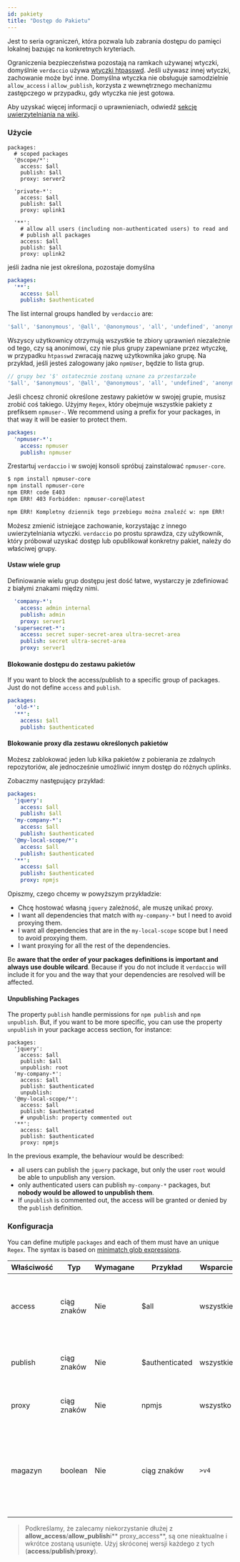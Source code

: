 ```yaml
---
id: pakiety
title: "Dostęp do Pakietu"
---
```


Jest to seria ograniczeń, która pozwala lub zabrania dostępu do pamięci lokalnej bazując na konkretnych kryteriach.

Ograniczenia bezpieczeństwa pozostają na ramkach używanej wtyczki, domyślnie `verdaccio` używa [wtyczki htpasswd](https://github.com/verdaccio/verdaccio-htpasswd). Jeśli używasz innej wtyczki, zachowanie może być inne. Domyślna wtyczka nie obsługuje samodzielnie `allow_access` i `allow_publish`, korzysta z wewnętrznego mechanizmu zastępczego w przypadku, gdy wtyczka nie jest gotowa.

Aby uzyskać więcej informacji o uprawnieniach, odwiedź [sekcję uwierzytelniania na wiki](auth.md).

### Użycie

```yalm
packages:
  # scoped packages
  '@scope/*':
    access: $all
    publish: $all
    proxy: server2

  'private-*':
    access: $all
    publish: $all
    proxy: uplink1

  '**':
    # allow all users (including non-authenticated users) to read and
    # publish all packages
    access: $all
    publish: $all
    proxy: uplink2
```

jeśli żadna nie jest określona, pozostaje domyślna

```yaml
packages:
  '**':
    access: $all
    publish: $authenticated
```

The list internal groups handled by `verdaccio` are:

```js
'$all', '$anonymous', '@all', '@anonymous', 'all', 'undefined', 'anonymous'
```

Wszyscy użytkownicy otrzymują wszystkie te zbiory uprawnień niezależnie od tego, czy są anonimowi, czy nie plus grupy zapewniane przez wtyczkę, w przypadku `htpasswd` zwracają nazwę użytkownika jako grupę. Na przykład, jeśli jesteś zalogowany jako `npmUser`, będzie to lista grup.

```js
// grupy bez '$' ostatecznie zostaną uznane za przestarzałe
'$all', '$anonymous', '@all', '@anonymous', 'all', 'undefined', 'anonymous', 'npmUser'
```

Jeśli chcesz chronić określone zestawy pakietów w swojej grupie, musisz zrobić coś takiego. Użyjmy `Regex`, który obejmuje wszystkie pakiety z prefiksem `npmuser-`. We recommend using a prefix for your packages, in that way it will be easier to protect them.

```yaml
packages:
  'npmuser-*':
    access: npmuser
    publish: npmuser
```

Zrestartuj `verdaccio` i w swojej konsoli spróbuj zainstalować `npmuser-core`.

```bash
$ npm install npmuser-core
npm install npmuser-core
npm ERR! code E403
npm ERR! 403 Forbidden: npmuser-core@latest

npm ERR! Kompletny dziennik tego przebiegu można znaleźć w: npm ERR!     /Users/user/.npm/_logs/2017-07-02T12_20_14_834Z-debug.log
```

Możesz zmienić istniejące zachowanie, korzystając z innego uwierzytelniania wtyczki. `verdaccio` po prostu sprawdza, czy użytkownik, który próbował uzyskać dostęp lub opublikował konkretny pakiet, należy do właściwej grupy.

#### Ustaw wiele grup

Definiowanie wielu grup dostępu jest dość łatwe, wystarczy je zdefiniować z białymi znakami między nimi.

```yaml
  'company-*':
    access: admin internal
    publish: admin
    proxy: server1
  'supersecret-*':
    access: secret super-secret-area ultra-secret-area
    publish: secret ultra-secret-area
    proxy: server1
```

#### Blokowanie dostępu do zestawu pakietów

If you want to block the access/publish to a specific group of packages. Just do not define `access` and `publish`.

```yaml
packages:
  'old-*':
  '**':
    access: $all
    publish: $authenticated
```

#### Blokowanie proxy dla zestawu określonych pakietów

Możesz zablokować jeden lub kilka pakietów z pobierania ze zdalnych repozytoriów, ale jednocześnie umożliwić innym dostęp do różnych *uplinks*.

Zobaczmy następujący przykład:

```yaml
packages:
  'jquery':
    access: $all
    publish: $all
  'my-company-*':
    access: $all
    publish: $authenticated
  '@my-local-scope/*':
    access: $all
    publish: $authenticated
  '**':
    access: $all
    publish: $authenticated
    proxy: npmjs
```

Opiszmy, czego chcemy w powyższym przykładzie:

* Chcę hostować własną `jquery` zależność, ale muszę unikać proxy.
* I want all dependencies that match with `my-company-*` but I need to avoid proxying them.
* I want all dependencies that are in the `my-local-scope` scope but I need to avoid proxying them.
* I want proxying for all the rest of the dependencies.

Be **aware that the order of your packages definitions is important and always use double wilcard**. Because if you do not include it `verdaccio` will include it for you and the way that your dependencies are resolved will be affected.

#### Unpublishing Packages

The property `publish` handle permissions for `npm publish` and `npm unpublish`. But, if you want to be more specific, you can use the property `unpublish` in your package access section, for instance:

```yalm
packages:
  'jquery':
    access: $all
    publish: $all
    unpublish: root
  'my-company-*':
    access: $all
    publish: $authenticated
    unpublish: 
  '@my-local-scope/*':
    access: $all
    publish: $authenticated
    # unpublish: property commented out
  '**':
    access: $all
    publish: $authenticated
    proxy: npmjs
```

In the previous example, the behaviour would be described:

* all users can publish the `jquery` package, but only the user `root` would be able to unpublish any version.
* only authenticated users can publish `my-company-*` packages, but **nobody would be allowed to unpublish them**.
* If `unpublish` is commented out, the access will be granted or denied by the `publish` definition.

### Konfiguracja

You can define mutiple `packages` and each of them must have an unique `Regex`. The syntax is based on [minimatch glob expressions](https://github.com/isaacs/minimatch).

| Właściwość | Typ         | Wymagane | Przykład       | Wsparcie  | Opis                                                                      |
| ---------- | ----------- | -------- | -------------- | --------- | ------------------------------------------------------------------------- |
| access     | ciąg znaków | Nie      | $all           | wszystkie | define groups allowed to access the package                               |
| publish    | ciąg znaków | Nie      | $authenticated | wszystkie | define groups allowed to publish                                          |
| proxy      | ciąg znaków | Nie      | npmjs          | wszystko  | limit look ups for specific uplink                                        |
| magazyn    | boolean     | Nie      | ciąg znaków    | `>v4`  | it creates a subfolder whithin the storage folder for each package access |

> Podkreślamy, że zalecamy niekorzystanie dłużej z **allow_access**/**allow_publish**i** proxy_access**, są one nieaktualne i wkrótce zostaną usunięte. Użyj skróconej wersji każdego z tych (**access**/**publish**/**proxy**).